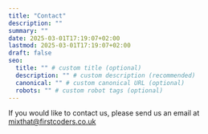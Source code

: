 ```yaml
---
title: "Contact"
description: ""
summary: ""
date: 2025-03-01T17:19:07+02:00
lastmod: 2025-03-01T17:19:07+02:00
draft: false
seo:
  title: "" # custom title (optional)
  description: "" # custom description (recommended)
  canonical: "" # custom canonical URL (optional)
  robots: "" # custom robot tags (optional)
---
```


If you would like to contact us, please send us an email at [mixthat@firstcoders.co.uk](mailto:mixthat@firstcoders.co.uk)
